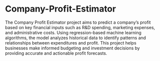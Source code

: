 # Company-Profit-Estimator


The Company Profit Estimator project aims to predict a company’s profit based on key financial inputs such as R&D spending, marketing expenses, and administrative costs. Using regression-based machine learning algorithms, the model analyzes historical data to identify patterns and relationships between expenditures and profit. This project helps businesses make informed budgeting and investment decisions by providing accurate and actionable profit forecasts.

